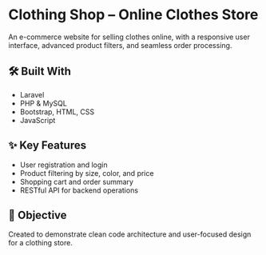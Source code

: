 # Clothing Shop – Online Clothes Store

An e-commerce website for selling clothes online, with a responsive user interface, advanced product filters, and seamless order processing.

## 🛠️ Built With
- Laravel
- PHP & MySQL
- Bootstrap, HTML, CSS
- JavaScript

## ✨ Key Features
- User registration and login
- Product filtering by size, color, and price
- Shopping cart and order summary
- RESTful API for backend operations
## 🎯 Objective
Created to demonstrate clean code architecture and user-focused design for a clothing store.
